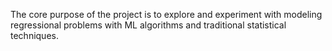 The core purpose of the project is to explore and experiment with modeling regressional problems with ML algorithms and traditional statistical techniques.
